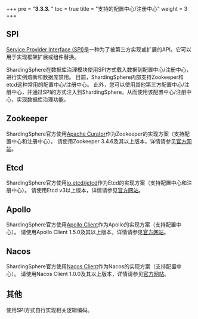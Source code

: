 +++
pre = "<b>3.3.3. </b>"
toc = true
title = "支持的配置中心/注册中心"
weight = 3
+++

## SPI

[Service Provider Interface (SPI)](https://docs.oracle.com/javase/tutorial/sound/SPI-intro.html)是一种为了被第三方实现或扩展的API。它可以用于实现框架扩展或组件替换。

ShardingSphere在数据库治理模块使用SPI方式载入数据到配置中心/注册中心，进行实例熔断和数据库禁用。
目前，ShardingSphere内部支持Zookeeper和etcd这种常用的配置中心/注册中心。
此外，您可以使用其他第三方配置中心/注册中心，并通过SPI的方式注入到ShardingSphere，从而使用该配置中心/注册中心，实现数据库治理功能。

## Zookeeper

ShardingSphere官方使用[Apache Curator](http://curator.apache.org/)作为Zookeeper的实现方案（支持配置中心和注册中心）。
请使用Zookeeper 3.4.6及其以上版本，详情请参见[官方网站](https://zookeeper.apache.org/)。

## Etcd

ShardingSphere官方使用[io.etcd/jetcd](https://github.com/etcd-io/jetcd)作为Etcd的实现方案（支持配置中心和注册中心）。
请使用Etcd v3以上版本，详情请参见[官方网站](https://etcd.io/)。

## Apollo

ShardingSphere官方使用[Apollo Client](https://github.com/ctripcorp/apollo)作为Apollo的实现方案（支持配置中心）。
请使用Apollo Client 1.5.0及其以上版本，详情请参见[官方网站](https://github.com/ctripcorp/apollo)。

## Nacos

ShardingSphere官方使用[Nacos Client](https://nacos.io/zh-cn/docs/sdk.html)作为Nacos的实现方案（支持配置中心）。
请使用Nacos Client 1.0.0及其以上版本，详情请参见[官方网站](https://nacos.io/zh-cn/docs/sdk.html)。

## 其他

使用SPI方式自行实现相关逻辑编码。
